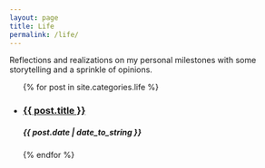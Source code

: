```yaml
---
layout: page
title: Life
permalink: /life/
---
```


Reflections and realizations on my personal milestones with some storytelling and a sprinkle of opinions.

<ul>
  {% for post in site.categories.life %}
    <li>
        <article>
        	<h3><a href="{{ post.url }}" title="{{ post.title }}">{{ post.title }}</a></h3>
	        <p><h5>{{ post.date | date_to_string }}</h5></p>
	        <meta name="description" content="{{ post.summary | escape }}">
	        <meta name="keywords" content="{{ post.tags | join: ', ' | escape }}"/>
	    </article>
    </li>
  {% endfor %}
</ul>